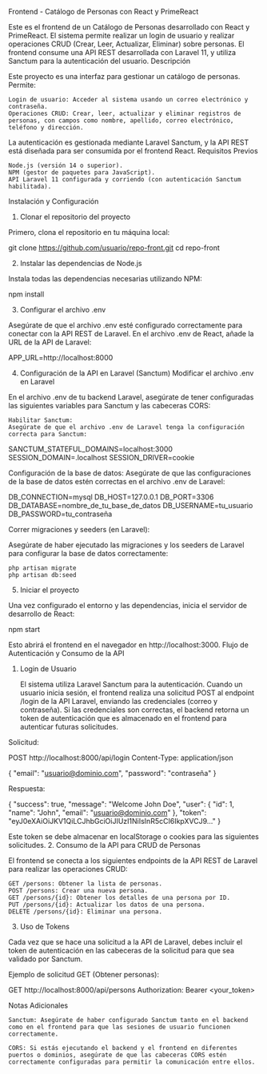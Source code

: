 Frontend - Catálogo de Personas con React y PrimeReact

Este es el frontend de un Catálogo de Personas desarrollado con React y PrimeReact. El sistema permite realizar un login de usuario y realizar operaciones CRUD (Crear, Leer, Actualizar, Eliminar) sobre personas. El frontend consume una API REST desarrollada con Laravel 11, y utiliza Sanctum para la autenticación del usuario.
Descripción

Este proyecto es una interfaz para gestionar un catálogo de personas. Permite:

    Login de usuario: Acceder al sistema usando un correo electrónico y contraseña.
    Operaciones CRUD: Crear, leer, actualizar y eliminar registros de personas, con campos como nombre, apellido, correo electrónico, teléfono y dirección.

La autenticación es gestionada mediante Laravel Sanctum, y la API REST está diseñada para ser consumida por el frontend React.
Requisitos Previos

    Node.js (versión 14 o superior).
    NPM (gestor de paquetes para JavaScript).
    API Laravel 11 configurada y corriendo (con autenticación Sanctum habilitada).

Instalación y Configuración
1. Clonar el repositorio del proyecto

Primero, clona el repositorio en tu máquina local:

git clone https://github.com/usuario/repo-front.git
cd repo-front

2. Instalar las dependencias de Node.js

Instala todas las dependencias necesarias utilizando NPM:

npm install

3. Configurar el archivo .env

Asegúrate de que el archivo .env esté configurado correctamente para conectar con la API REST de Laravel. En el archivo .env de React, añade la URL de la API de Laravel:

APP_URL=http://localhost:8000

4. Configuración de la API en Laravel (Sanctum)
Modificar el archivo .env en Laravel

En el archivo .env de tu backend Laravel, asegúrate de tener configuradas las siguientes variables para Sanctum y las cabeceras CORS:

    Habilitar Sanctum:
    Asegúrate de que el archivo .env de Laravel tenga la configuración correcta para Sanctum:

SANCTUM_STATEFUL_DOMAINS=localhost:3000
SESSION_DOMAIN=.localhost
SESSION_DRIVER=cookie

Configuración de la base de datos:
Asegúrate de que las configuraciones de la base de datos estén correctas en el archivo .env de Laravel:

DB_CONNECTION=mysql
DB_HOST=127.0.0.1
DB_PORT=3306
DB_DATABASE=nombre_de_tu_base_de_datos
DB_USERNAME=tu_usuario
DB_PASSWORD=tu_contraseña

Correr migraciones y seeders (en Laravel):

Asegúrate de haber ejecutado las migraciones y los seeders de Laravel para configurar la base de datos correctamente:

    php artisan migrate
    php artisan db:seed

5. Iniciar el proyecto

Una vez configurado el entorno y las dependencias, inicia el servidor de desarrollo de React:

npm start

Esto abrirá el frontend en el navegador en http://localhost:3000.
Flujo de Autenticación y Consumo de la API
1. Login de Usuario

    El sistema utiliza Laravel Sanctum para la autenticación. Cuando un usuario inicia sesión, el frontend realiza una solicitud POST al endpoint /login de la API Laravel, enviando las credenciales (correo y contraseña).
    Si las credenciales son correctas, el backend retorna un token de autenticación que es almacenado en el frontend para autenticar futuras solicitudes.

Solicitud:

POST http://localhost:8000/api/login
Content-Type: application/json

{
  "email": "usuario@dominio.com",
  "password": "contraseña"
}

Respuesta:

{
  "success": true,
  "message": "Welcome John Doe",
  "user": { "id": 1, "name": "John", "email": "usuario@dominio.com" },
  "token": "eyJ0eXAiOiJKV1QiLCJhbGciOiJIUzI1NiIsInR5cCI6IkpXVCJ9..."
}

Este token se debe almacenar en localStorage o cookies para las siguientes solicitudes.
2. Consumo de la API para CRUD de Personas

El frontend se conecta a los siguientes endpoints de la API REST de Laravel para realizar las operaciones CRUD:

    GET /persons: Obtener la lista de personas.
    POST /persons: Crear una nueva persona.
    GET /persons/{id}: Obtener los detalles de una persona por ID.
    PUT /persons/{id}: Actualizar los datos de una persona.
    DELETE /persons/{id}: Eliminar una persona.

3. Uso de Tokens

Cada vez que se hace una solicitud a la API de Laravel, debes incluir el token de autenticación en las cabeceras de la solicitud para que sea validado por Sanctum.

Ejemplo de solicitud GET (Obtener personas):

GET http://localhost:8000/api/persons
Authorization: Bearer <your_token>

Notas Adicionales

    Sanctum: Asegúrate de haber configurado Sanctum tanto en el backend como en el frontend para que las sesiones de usuario funcionen correctamente.

    CORS: Si estás ejecutando el backend y el frontend en diferentes puertos o dominios, asegúrate de que las cabeceras CORS estén correctamente configuradas para permitir la comunicación entre ellos.

